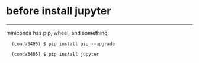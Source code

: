 # before install jupyter
---
miniconda has 
  pip,
  wheel,
  and something

```
  (conda3405) $ pip install pip --upgrade

  (conda3405) $ pip install jupyter
``` 
